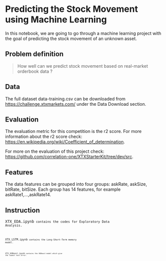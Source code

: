 # Predicting the Stock Movement using Machine Learning

In this notebook, we are going to go through a machine learning project with the goal of predicting the stock movement of an unknown asset.

## Problem definition

> How well can we  predict stock movement based on real-market orderbook data ?

## Data

The full dataset data-training.csv can be downloaded from https://challenge.xtxmarkets.com/ under the Data Download section.

## Evaluation

The evaluation metric for this competition is the r2 score. For more information about the r2 score check: https://en.wikipedia.org/wiki/Coefficient_of_determination.

For more on the evaluation of this project check: https://github.com/correlation-one/XTXStarterKit/tree/dev/src.

## Features

The data features can be grouped into four groups: askRate, askSize, bitRate, bitSize. Each group has 14 features, for example askRate1,...,askRate14. 

## Instruction

<code>XTX_EDA.ipynb<code> contains the codes for Exploratory Data Analysis.
  
<code>XTX_LSTM.ipynb<code> contains the Long-Short-Term memory model.
  
<code>XTX_XGBoost.ipynb<code> contains the XGBoost model which give the lowest test error.  

